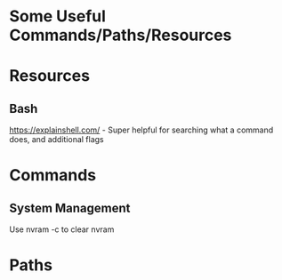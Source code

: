 # Some Useful Commands/Paths/Resources


# Resources
## Bash
https://explainshell.com/ - Super helpful for searching what a command does, and additional flags



# Commands
## System Management
Use nvram -c to clear nvram


# Paths
